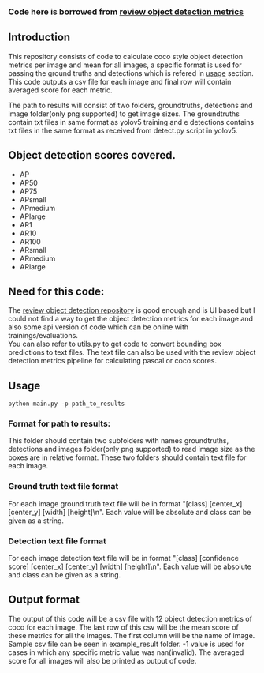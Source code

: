 ### Code here is borrowed from [review object detection metrics](https://github.com/rafaelpadilla/review_object_detection_metrics)


## Introduction
This repository consists of code to calculate coco style object detection metrics per image and mean for all images, a specific format is used for passing the ground truths and detections which is refered in [usage](##Usage) section. This code outputs a csv file for each image and final row will contain averaged score for each metric.  

The path to results will consist of two folders, groundtruths, detections and image folder(only png supported) to get image sizes. The groundtruths contain txt files in same format as yolov5 training and e detections contains txt files in the same format as received from detect.py script in yolov5. 

## Object detection scores covered. 
- AP
- AP50
- AP75
- APsmall
- APmedium
- APlarge
- AR1
- AR10
- AR100
- ARsmall
- ARmedium
- ARlarge
## Need for this code:
The [review object detection repository](https://github.com/rafaelpadilla/**review_object_detection_metrics)  is good enough and is UI based but I could not find a way to get the object detection metrics for each image and also some api version of code which can be online with trainings/evaluations.  
You can also refer to utils.py to get code to convert bounding box predictions to text files. The text file can also be used with the review object detection metrics pipeline for calculating pascal or coco scores. 
## Usage
```
python main.py -p path_to_results
```
### Format for path to results:
This folder should contain two subfolders with names groundtruths, detections and images folder(only png supported) to read image size as the boxes are in relative format. These two folders should contain text file for each image.

### Ground truth text file format
For each image ground truth text file will be in format "[class] [center_x] [center_y] [width] [height]\n". 
Each value will be absolute and class can be given as a string. 

### Detection text file format

For each image detection text file will be in format "[class] [confidence score] [center_x] [center_y] [width] [height]\n". 
Each value will be absolute and class can be given as a string.

## Output format
The output of this code will be a csv file with 12 object detection metrics of coco for each image. The last row of this csv will be the mean score of these metrics for all the images. The first column will be the name of image. Sample csv file can be seen in example_result folder. -1 value is used for cases in which any specific metric value was nan(invalid). The averaged score for all images will also be printed as output of code. 

